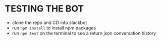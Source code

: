 # TESTING THE BOT

- clone the repo and CD into slackbot
- run `npm install` to install npm packages
- run `npm test` on the terminal to see a return json conversation history
